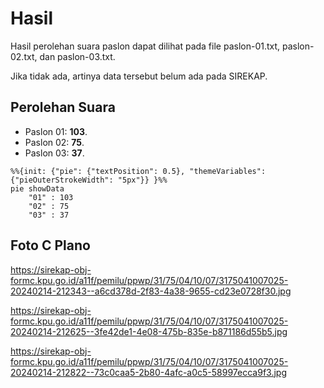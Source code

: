 # Hasil

Hasil perolehan suara paslon dapat dilihat pada file paslon-01.txt, paslon-02.txt, dan paslon-03.txt.

Jika tidak ada, artinya data tersebut belum ada pada SIREKAP.

## Perolehan Suara

 * Paslon 01: **103**.
 * Paslon 02: **75**.
 * Paslon 03: **37**.

```mermaid
%%{init: {"pie": {"textPosition": 0.5}, "themeVariables": {"pieOuterStrokeWidth": "5px"}} }%%
pie showData
    "01" : 103
    "02" : 75
    "03" : 37
```
## Foto C Plano

https://sirekap-obj-formc.kpu.go.id/a11f/pemilu/ppwp/31/75/04/10/07/3175041007025-20240214-212343--a6cd378d-2f83-4a38-9655-cd23e0728f30.jpg

https://sirekap-obj-formc.kpu.go.id/a11f/pemilu/ppwp/31/75/04/10/07/3175041007025-20240214-212625--3fe42de1-4e08-475b-835e-b871186d55b5.jpg

https://sirekap-obj-formc.kpu.go.id/a11f/pemilu/ppwp/31/75/04/10/07/3175041007025-20240214-212822--73c0caa5-2b80-4afc-a0c5-58997ecca9f3.jpg
